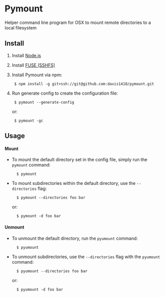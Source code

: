 # Pymount
Helper command line program for OSX to mount remote directories to a local filesystem

## Install
1. Install [Node.js](https://nodejs.org/en/)
2. Install [FUSE (SSHFS)](https://osxfuse.github.io/)
3. Install Pymount via npm:

        $ npm install -g git+ssh://git@github.com:davis1410/pymount.git
4. Run generate config to create the configuration file:

        $ pymount --generate-config

    or:

        $ pymount -gc
## Usage

#### Mount
* To mount the default directory set in the config file, simply run the `pymount` command:

        $ pymount

* To mount subdirectories within the default directory, use the `--directories` flag:

        $ pymount --directories foo bar

    or:

        $ pymount -d foo bar

#### Unmount
* To unmount the default directory, run the `pyumount` command:

        $ pyumount

* To unmount subdirectories, use the `--directories` flag with the `pyumount` command:

        $ pyumount --directories foo bar

    or:

        $ pyumount -d foo bar


